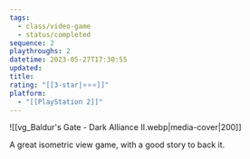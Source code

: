 ```yaml
---
tags:
  - class/video-game
  - status/completed
sequence: 2
playthroughs: 2
datetime: 2023-05-27T17:30:55
updated: 
title: 
rating: "[[3-star|⭐️⭐️⭐️]]"
platform:
  - "[[PlayStation 2]]"
---
```

![[vg_Baldur's Gate - Dark Alliance II.webp|media-cover|200]]

A great isometric view game, with a good story to back it.
